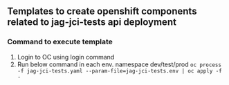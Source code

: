 ## Templates to create openshift components related to jag-jci-tests api deployment

### Command to execute template
1) Login to OC using login command
2) Run below command in each env. namespace dev/test/prod
   ``oc process -f jag-jci-tests.yaml --param-file=jag-jci-tests.env | oc apply -f -``


